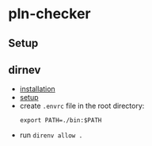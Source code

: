 # pln-checker

## Setup

## dirnev

- [installation](https://direnv.net/docs/installation.html)
- [setup](https://direnv.net/docs/hook.html)
- create `.envrc` file in the root directory:
    ```
    export PATH=./bin:$PATH
    ```
- run `direnv allow .`